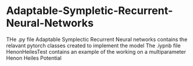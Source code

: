 # Adaptable-Sympletic-Recurrent-Neural-Networks

THe .py file Adaptable Symplectic Recurrent Neural networks contains the relavant pytorch classes created to implement the model
The .iypnb file HenonHeilesTest contains an example of the working on a multiparameter Henon Heiles Potential
